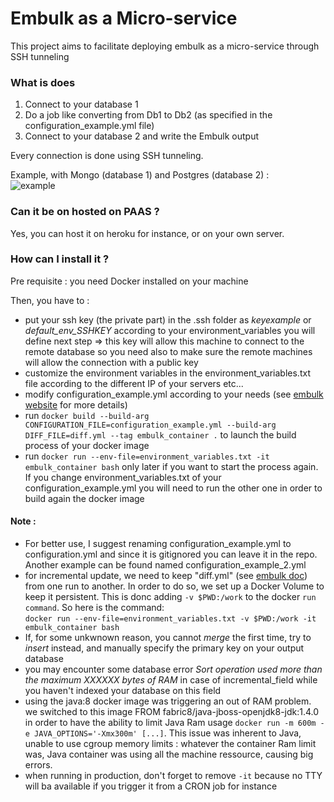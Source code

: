 # Embulk as a Micro-service

This project aims to facilitate deploying embulk as a micro-service through SSH tunneling

### What is does

1. Connect to your database 1
2. Do a job like converting from Db1 to Db2 (as specified in the configuration_example.yml file)  
3. Connect to your database 2 and write the Embulk output

Every connection is done using SSH tunneling.


Example, with Mongo (database 1) and Postgres (database 2) :  
![example](https://ibin.co/5FnkVGGw3Jej.png)

### Can it be on hosted on PAAS ?

Yes, you can host it on heroku for instance, or on your own server.

### How can I install it ?

Pre requisite : you need Docker installed on your machine

Then, you have to :
- put your ssh key (the private part) in the .ssh folder as _keyexample_ or _default_env_SSHKEY_ according to your environment_variables you will define next step => this key will allow this machine to connect to the remote database so you need also to make sure the remote machines will allow the connection with a public key
- customize the environment variables in the environment_variables.txt file according to the different IP of your servers etc...
- modify configuration_example.yml according to your needs (see [embulk website](https://www.embulk.org/docs/) for more details)
- run `docker build --build-arg CONFIGURATION_FILE=configuration_example.yml --build-arg DIFF_FILE=diff.yml --tag embulk_container .` to launch the build process of your docker image
- run `docker run --env-file=environment_variables.txt -it embulk_container bash` only later if you want to start the process again. If you change environment_variables.txt of your configuration_example.yml you will need to run the other one in order to build again the docker image


#### Note :

- For better use, I suggest renaming configuration_example.yml to configuration.yml and since it is gitignored you can leave it in the repo. Another example can be found named configuration_example_2.yml
- for incremental update, we need to keep "diff.yml" (see [embulk doc](https://www.embulk.org/docs/recipe/scheduled-csv-load-to-elasticsearch-kibana5.html#scheduling-loading-by-cron)) from one run to another. In order to do so, we set up a Docker Volume to keep it persistent. This is donc adding `-v $PWD:/work` to the docker `run command`. So here is the command:  
`docker run --env-file=environment_variables.txt -v $PWD:/work -it embulk_container bash`
- If, for some unkwnown reason, you cannot _merge_ the first time, try to _insert_ instead, and manually specify the primary key on your output database
- you may encounter some database error _Sort operation used more than the maximum XXXXXX bytes of RAM_ in case of incremental_field while you haven't indexed your database on this field
- using the java:8 docker image was triggering an out of RAM problem. we switched to this image FROM fabric8/java-jboss-openjdk8-jdk:1.4.0 in order to have the ability to limit Java Ram usage `docker run -m 600m -e JAVA_OPTIONS='-Xmx300m' [...]`. This issue was inherent to Java, unable to use cgroup memory limits : whatever the container Ram limit was, Java container was using all the machine ressource, causing big errors.
- when running in production, don't forget to remove `-it` because no TTY will ba available if you trigger it from a CRON job for instance
